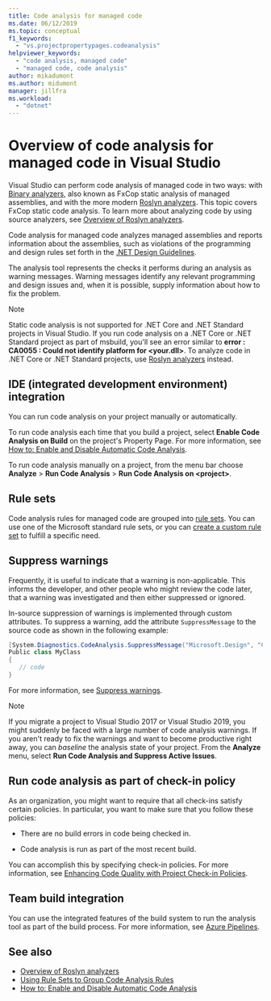 ```yaml
---
title: Code analysis for managed code
ms.date: 06/12/2019
ms.topic: conceptual
f1_keywords:
  - "vs.projectpropertypages.codeanalysis"
helpviewer_keywords:
  - "code analysis, managed code"
  - "managed code, code analysis"
author: mikadumont
ms.author: midumont
manager: jillfra
ms.workload:
  - "dotnet"
---
```

# Overview of code analysis for managed code in Visual Studio

Visual Studio can perform code analysis of managed code in two ways: with [Binary analyzers](../code-quality/walkthrough-analyzing-managed-code-for-code-defects.md), also known as FxCop static analysis of managed assemblies, and with the more modern [Roslyn analyzers](../code-quality/roslyn-analyzers-overview.md). This topic covers FxCop static code analysis. To learn more about analyzing code by using source analyzers, see [Overview of Roslyn analyzers](../code-quality/roslyn-analyzers-overview.md).

Code analysis for managed code analyzes managed assemblies and reports information about the assemblies, such as violations of the programming and design rules set forth in the [.NET Design Guidelines](/dotnet/standard/design-guidelines/).

The analysis tool represents the checks it performs during an analysis as warning messages. Warning messages identify any relevant programming and design issues and, when it is possible, supply information about how to fix the problem.

> [!NOTE]
> Static code analysis is not supported for .NET Core and .NET Standard projects in Visual Studio. If you run code analysis on a .NET Core or .NET Standard project as part of msbuild, you'll see an error similar to **error : CA0055 : Could not identify platform for \<your.dll>**. To analyze code in .NET Core or .NET Standard projects, use [Roslyn analyzers](../code-quality/roslyn-analyzers-overview.md) instead.

## IDE (integrated development environment) integration

You can run code analysis on your project manually or automatically.

To run code analysis each time that you build a project, select **Enable Code Analysis on Build** on the project's Property Page. For more information, see [How to: Enable and Disable Automatic Code Analysis](../code-quality/how-to-enable-and-disable-automatic-code-analysis-for-managed-code.md).

To run code analysis manually on a project, from the menu bar choose **Analyze** > **Run Code Analysis** > **Run Code Analysis on \<project>**.

## Rule sets

Code analysis rules for managed code are grouped into [rule sets](../code-quality/using-rule-sets-to-group-code-analysis-rules.md). You can use one of the Microsoft standard rule sets, or you can [create a custom rule set](../code-quality/how-to-create-a-custom-rule-set.md) to fulfill a specific need.

## Suppress warnings

Frequently, it is useful to indicate that a warning is non-applicable. This informs the developer, and other people who might review the code later, that a warning was investigated and then either suppressed or ignored.

In-source suppression of warnings is implemented through custom attributes. To suppress a warning, add the attribute `SuppressMessage` to the source code as shown in the following example:

```csharp
[System.Diagnostics.CodeAnalysis.SuppressMessage("Microsoft.Design", "CA1039:ListsAreStrongTyped")]
Public class MyClass
{
   // code
}
```

For more information, see [Suppress warnings](../code-quality/in-source-suppression-overview.md).

> [!NOTE]
> If you migrate a project to Visual Studio 2017 or Visual Studio 2019, you might suddenly be faced with a large number of code analysis warnings. If you aren't ready to fix the warnings and want to become productive right away, you can *baseline* the analysis state of your project. From the **Analyze** menu, select **Run Code Analysis and Suppress Active Issues**.

## Run code analysis as part of check-in policy

As an organization, you might want to require that all check-ins satisfy certain policies. In particular, you want to make sure that you follow these policies:

- There are no build errors in code being checked in.

- Code analysis is run as part of the most recent build.

You can accomplish this by specifying check-in policies. For more information, see [Enhancing Code Quality with Project Check-in Policies](../code-quality/how-to-create-or-update-standard-code-analysis-check-in-policies.md).

## Team build integration

You can use the integrated features of the build system to run the analysis tool as part of the build process. For more information, see [Azure Pipelines](/azure/devops/pipelines/index?view=vsts).

## See also

- [Overview of Roslyn analyzers](../code-quality/roslyn-analyzers-overview.md)
- [Using Rule Sets to Group Code Analysis Rules](../code-quality/using-rule-sets-to-group-code-analysis-rules.md)
- [How to: Enable and Disable Automatic Code Analysis](../code-quality/how-to-enable-and-disable-automatic-code-analysis-for-managed-code.md)
